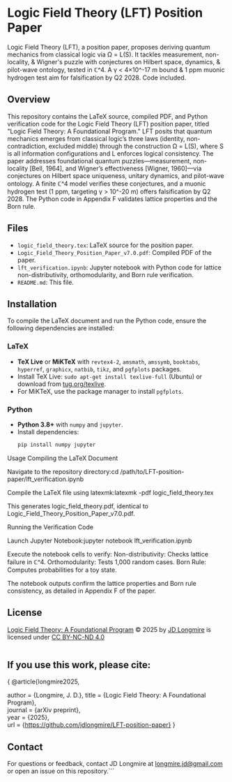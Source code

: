 # Logic Field Theory (LFT) Position Paper

Logic Field Theory (LFT), a position paper, proposes deriving quantum mechanics from classical logic via Ω = L(S). It tackles measurement, non-locality, & Wigner's puzzle with conjectures on Hilbert space, dynamics, & pilot-wave ontology, tested in ℂ^4. A γ < 4×10^-17 m bound & 1 ppm muonic hydrogen test aim for falsification by Q2 2028. Code included.

## Overview

This repository contains the LaTeX source, compiled PDF, and Python verification code for the Logic Field Theory (LFT) position paper, titled "Logic Field Theory: A Foundational Program." LFT posits that quantum mechanics emerges from classical logic’s three laws (identity, non-contradiction, excluded middle) through the construction Ω = L(S), where S is all information configurations and L enforces logical consistency. The paper addresses foundational quantum puzzles—measurement, non-locality [Bell, 1964], and Wigner’s effectiveness [Wigner, 1960]—via conjectures on Hilbert space uniqueness, unitary dynamics, and pilot-wave ontology. A finite ℂ^4 model verifies these conjectures, and a muonic hydrogen test (1 ppm, targeting γ > 10^-20 m) offers falsification by Q2 2028. The Python code in Appendix F validates lattice properties and the Born rule.

## Files

- `logic_field_theory.tex`: LaTeX source for the position paper.
- `Logic_Field_Theory_Position_Paper_v7.0.pdf`: Compiled PDF of the paper.
- `lft_verification.ipynb`: Jupyter notebook with Python code for lattice non-distributivity, orthomodularity, and Born rule verification.
- `README.md`: This file.

## Installation

To compile the LaTeX document and run the Python code, ensure the following dependencies are installed:

### LaTeX
- **TeX Live** or **MiKTeX** with `revtex4-2`, `amsmath`, `amssymb`, `booktabs`, `hyperref`, `graphicx`, `natbib`, `tikz`, and `pgfplots` packages.
- Install TeX Live: `sudo apt-get install texlive-full` (Ubuntu) or download from [tug.org/texlive](https://tug.org/texlive).
- For MiKTeX, use the package manager to install `pgfplots`.

### Python
- **Python 3.8+** with `numpy` and `jupyter`.
- Install dependencies:
  ```bash
  pip install numpy jupyter

Usage
Compiling the LaTeX Document

Navigate to the repository directory:cd /path/to/LFT-position-paper/lft_verification.ipynb


Compile the LaTeX file using latexmk:latexmk -pdf logic_field_theory.tex

This generates logic_field_theory.pdf, identical to Logic_Field_Theory_Position_Paper_v7.0.pdf.

Running the Verification Code

Launch Jupyter Notebook:jupyter notebook lft_verification.ipynb


Execute the notebook cells to verify:
Non-distributivity: Checks lattice failure in ℂ^4.
Orthomodularity: Tests 1,000 random cases.
Born Rule: Computes probabilities for a toy state.



The notebook outputs confirm the lattice properties and Born rule consistency, as detailed in Appendix F of the paper.
## License
<a href="https://github.com/jdlongmire/LFT-position-paper/blob/main/Logic_Field_Theory_Position_Paper_v7.0.pdf">Logic Field Theory: A Foundational Program</a> © 2025 by <a href="https://github.com/jdlongmire">JD Longmire</a> is licensed under <a href="https://creativecommons.org/licenses/by-nc-nd/4.0/">CC BY-NC-ND 4.0</a>

<img src="https://mirrors.creativecommons.org/presskit/icons/cc.svg" alt="" style="max-width: 1em;max-height:1em;margin-left: .2em;"><img src="https://mirrors.creativecommons.org/presskit/icons/by.svg" alt="" style="max-width: 1em;max-height:1em;margin-left: .2em;"><img src="https://mirrors.creativecommons.org/presskit/icons/nc.svg" alt="" style="max-width: 1em;max-height:1em;margin-left: .2em;"><img src="https://mirrors.creativecommons.org/presskit/icons/nd.svg" alt="" style="max-width: 1em;max-height:1em;margin-left: .2em;">


## If you use this work, please cite:

{ @article{longmire2025,

  author = {Longmire, J. D.},
  title = {Logic Field Theory: A Foundational Program},  
  journal = {arXiv preprint},  
  year = {2025},  
  url = {https://github.com/jdlongmire/LFT-position-paper}
}

## Contact

For questions or feedback, contact JD Longmire at longmire.jd@gmail.com or open an issue on this repository.```
